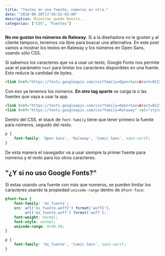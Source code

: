 ```yaml
---
title: "Textos en una fuente, numeros en otra."
date: "2018-08-28T17:56:52-03:00"
description: Mientras quede bonito...
categorias: ["CSS", "Fuentes"]
---
```


**No me gustan los números de Raleway.** Si a la diseñadora no le gustan y al cliente tampoco, tenemos vía libre para buscar una alternativa. En este post vamos a mostrar los textos en Raleway y los números en Open Sans, usando sólo CSS.

Si sabemos los caracteres que va a usar un texto, Google Fonts nos permite usar el parámetro `text` para limitar los caracteres disponibles en una fuente. Esto reduce la cantidad de bytes.

```html
<link href="https://fonts.googleapis.com/css?family=Open+Sans&text=0123456789" rel="stylesheet">
```

Con eso ya tenemos los números. **En otro tag aparte** se carga la o las fuentes que vaya a usar la app.

```html
<link href="https://fonts.googleapis.com/css?family=Open+Sans&text=0123456789" rel="stylesheet">
<link href="https://fonts.googleapis.com/css?family=Raleway" rel="stylesheet">
```

Dentro del CSS, el stack de `font-family` tiene que tener primero la fuente para números, seguido del resto.

```css
p {
    font-family: 'Open Sans', 'Raleway', 'Comic Sans', sans-serif;
}
```

De esta manera el navegador va a usar siempre la primer fuente para números y el resto para los otros caracteres.

## "¿Y si no uso Google Fonts?"

Si estas usando una fuente con más que numeros, se pueden limitar los caracteres usando la propiedad `unicode-range` dentro de `@font-face`:

```css
@font-face {
    font-family: 'mi_fuente';
    src: url('mi_fuente.woff2') format('woff2'),
         url('mi_fuente.woff') format('woff');
    font-weight: normal;
    font-style: normal;
    unicode-range: U+30-39;
}

p {
    font-family: 'mi_fuente', 'Comic Sans', sans-serif;
}
```
